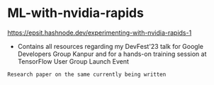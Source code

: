 # ML-with-nvidia-rapids
https://epsit.hashnode.dev/experimenting-with-nvidia-rapids-1

- Contains all resources regarding my DevFest'23 talk for Google Developers Group Kanpur and for a hands-on training session at TensorFlow User Group Launch Event

<code>Research paper on the same currently being written</code>
